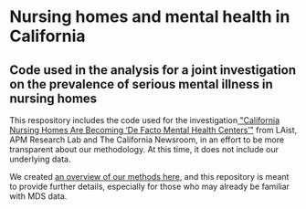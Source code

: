 # Nursing homes and mental health in California
Code used in the analysis for a joint investigation on the prevalence of serious mental illness in nursing homes 
--------- 
This respository includes the code used for the investigation[ "California Nursing Homes Are Becoming ‘De Facto Mental Health Centers’"]([url](https://laist.com/news/specials/mental-illness-nursing-homes-california-what-we-found)) from LAist, APM Research Lab and The California Newsroom, in an effort to be more transparent about our methodology. At this time, it does not include our underlying data. 

We created [an overview of our methods here]([url](https://laist.com/news/specials/mental-illness-nursing-homes-investigation-how-we-reported)), and this repository is meant to provide further details, especially for those who may already be familiar with MDS data. 
